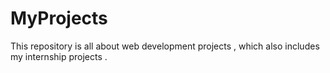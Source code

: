 # MyProjects
This repository is all about web development projects , which  also includes my internship projects .
